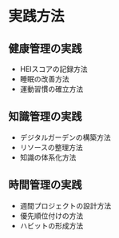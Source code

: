 # 実践方法

## 健康管理の実践
- HEIスコアの記録方法
- 睡眠の改善方法
- 運動習慣の確立方法

## 知識管理の実践
- デジタルガーデンの構築方法
- リソースの整理方法
- 知識の体系化方法

## 時間管理の実践
- 週間プロジェクトの設計方法
- 優先順位付けの方法
- ハビットの形成方法
